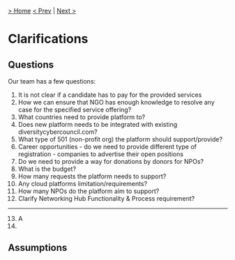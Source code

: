 [> Home](README.md)
[< Prev](README.md)  |  [Next >](Glossary.md)


# Clarifications

## Questions
Our team has a few questions:
1. It is not clear if a candidate has to pay for the provided services
2. How we can ensure that NGO has enough knowledge to resolve any case for the specified service offering?
3. What countries need to provide platform to?
4. Does new platform needs to be integrated with existing diversitycybercouncil.com?
5. What type of 501 (non-profit org) the platform should support/provide?
6. Career opportunities - do we need to provide different type of registration - companies to advertise their open positions
7. Do we need to provide a way for donations by donors for NPOs?
8. What is the budget?
9. How many requests the platform needs to support?
10. Any cloud platforms limitation/requirements?
11. How many NPOs do the platform aim to support?
12. Clarify Networking Hub Functionality & Process requirement?
---
13. A
14.  

## Assumptions


